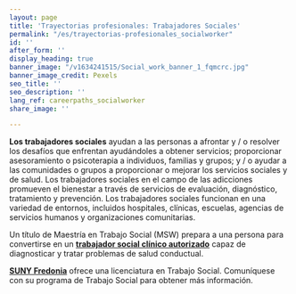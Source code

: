 ```yaml
---
layout: page
title: 'Trayectorias profesionales: Trabajadores Sociales'
permalink: "/es/trayectorias-profesionales_socialworker"
id: ''
after_form: ''
display_heading: true
banner_image: "/v1634241515/Social_work_banner_1_fqmcrc.jpg"
banner_image_credit: Pexels
seo_title: ''
seo_description: ''
lang_ref: careerpaths_socialworker
share_image: ''

---
```

**Los trabajadores sociales** ayudan a las personas a afrontar y / o resolver los desafíos que enfrentan ayudándoles a obtener servicios; proporcionar asesoramiento o psicoterapia a individuos, familias y grupos; y / o ayudar a las comunidades o grupos a proporcionar o mejorar los servicios sociales y de salud. Los trabajadores sociales en el campo de las adicciones promueven el bienestar a través de servicios de evaluación, diagnóstico, tratamiento y prevención. Los trabajadores sociales funcionan en una variedad de entornos, incluidos hospitales, clínicas, escuelas, agencias de servicios humanos y organizaciones comunitarias.

Un título de Maestría en Trabajo Social (MSW) prepara a una persona para convertirse en un [**trabajador social clínico autorizado**](http://www.op.nysed.gov/prof/sw/lcsw.htm) capaz de diagnosticar y tratar problemas de salud conductual.

[**SUNY Fredonia**](https://www.fredonia.edu/academics/colleges-schools/college-liberal-arts-sciences/sociocultural-justice-sciences/social-work) ofrece una licenciatura en Trabajo Social. Comuníquese con su programa de Trabajo Social para obtener más información.